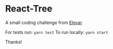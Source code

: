 # React-Tree

A small coding challenge from [Elevar](https://www.getelevar.com/)

For tests run: `yarn test`
To run locally: `yarn start`

Thanks!
